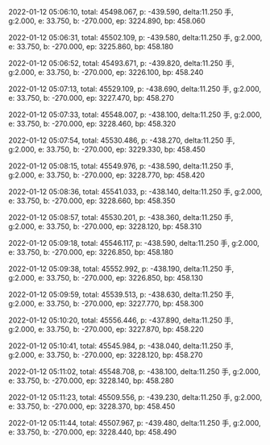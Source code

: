 2022-01-12 05:06:10, total: 45498.067, p: -439.590, delta:11.250 手, g:2.000, e: 33.750, b: -270.000, ep: 3224.890, bp: 458.060

2022-01-12 05:06:31, total: 45502.109, p: -439.580, delta:11.250 手, g:2.000, e: 33.750, b: -270.000, ep: 3225.860, bp: 458.180

2022-01-12 05:06:52, total: 45493.671, p: -439.820, delta:11.250 手, g:2.000, e: 33.750, b: -270.000, ep: 3226.100, bp: 458.240

2022-01-12 05:07:13, total: 45529.109, p: -438.690, delta:11.250 手, g:2.000, e: 33.750, b: -270.000, ep: 3227.470, bp: 458.270

2022-01-12 05:07:33, total: 45548.007, p: -438.100, delta:11.250 手, g:2.000, e: 33.750, b: -270.000, ep: 3228.460, bp: 458.320

2022-01-12 05:07:54, total: 45530.486, p: -438.270, delta:11.250 手, g:2.000, e: 33.750, b: -270.000, ep: 3229.330, bp: 458.450

2022-01-12 05:08:15, total: 45549.976, p: -438.590, delta:11.250 手, g:2.000, e: 33.750, b: -270.000, ep: 3228.770, bp: 458.420

2022-01-12 05:08:36, total: 45541.033, p: -438.140, delta:11.250 手, g:2.000, e: 33.750, b: -270.000, ep: 3228.660, bp: 458.350

2022-01-12 05:08:57, total: 45530.201, p: -438.360, delta:11.250 手, g:2.000, e: 33.750, b: -270.000, ep: 3228.120, bp: 458.310

2022-01-12 05:09:18, total: 45546.117, p: -438.590, delta:11.250 手, g:2.000, e: 33.750, b: -270.000, ep: 3226.850, bp: 458.180

2022-01-12 05:09:38, total: 45552.992, p: -438.190, delta:11.250 手, g:2.000, e: 33.750, b: -270.000, ep: 3226.850, bp: 458.130

2022-01-12 05:09:59, total: 45539.513, p: -438.630, delta:11.250 手, g:2.000, e: 33.750, b: -270.000, ep: 3227.770, bp: 458.300

2022-01-12 05:10:20, total: 45556.446, p: -437.890, delta:11.250 手, g:2.000, e: 33.750, b: -270.000, ep: 3227.870, bp: 458.220

2022-01-12 05:10:41, total: 45545.984, p: -438.040, delta:11.250 手, g:2.000, e: 33.750, b: -270.000, ep: 3228.120, bp: 458.270

2022-01-12 05:11:02, total: 45548.708, p: -438.100, delta:11.250 手, g:2.000, e: 33.750, b: -270.000, ep: 3228.140, bp: 458.280

2022-01-12 05:11:23, total: 45509.556, p: -439.230, delta:11.250 手, g:2.000, e: 33.750, b: -270.000, ep: 3228.370, bp: 458.450

2022-01-12 05:11:44, total: 45507.967, p: -439.480, delta:11.250 手, g:2.000, e: 33.750, b: -270.000, ep: 3228.440, bp: 458.490